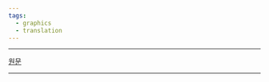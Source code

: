 ```yaml
---
tags:
  - graphics
  - translation
---
```


---

[원문](https://www-sop.inria.fr/reves/Basilic/2002/SD02/PerspectiveShadowMaps.pdf)

---

